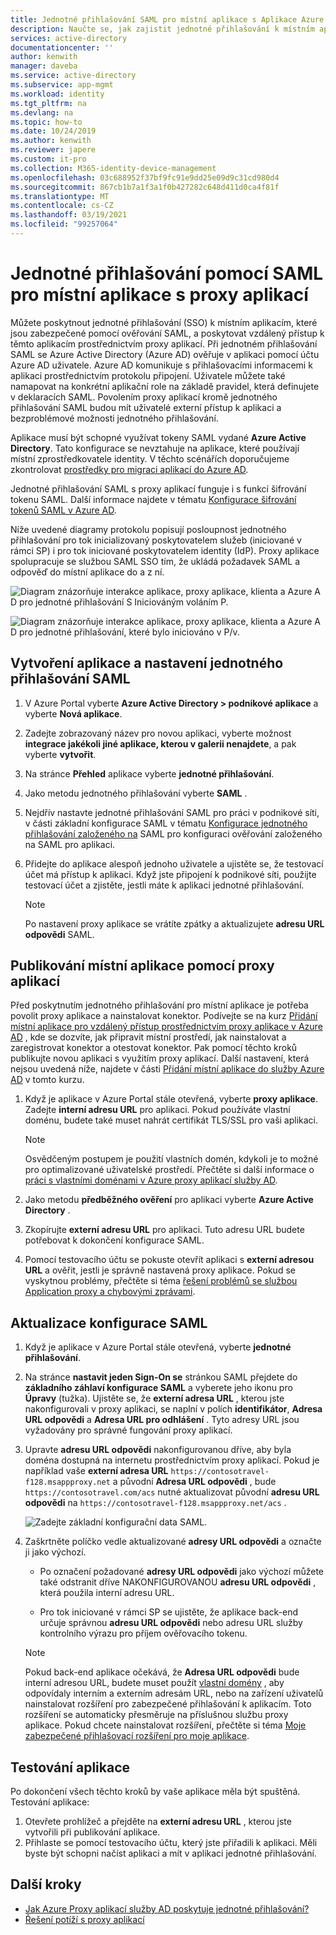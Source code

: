```yaml
---
title: Jednotné přihlašování SAML pro místní aplikace s Aplikace Azure AD proxy
description: Naučte se, jak zajistit jednotné přihlašování k místním aplikacím, které jsou zabezpečené pomocí ověřování SAML. Poskytněte vzdálený přístup k místním aplikacím pomocí proxy aplikací.
services: active-directory
documentationcenter: ''
author: kenwith
manager: daveba
ms.service: active-directory
ms.subservice: app-mgmt
ms.workload: identity
ms.tgt_pltfrm: na
ms.devlang: na
ms.topic: how-to
ms.date: 10/24/2019
ms.author: kenwith
ms.reviewer: japere
ms.custom: it-pro
ms.collection: M365-identity-device-management
ms.openlocfilehash: 03c688952f37bf9fc91e9dd25e09d9c31cd980d4
ms.sourcegitcommit: 867cb1b7a1f3a1f0b427282c648d411d0ca4f81f
ms.translationtype: MT
ms.contentlocale: cs-CZ
ms.lasthandoff: 03/19/2021
ms.locfileid: "99257064"
---
```

# <a name="saml-single-sign-on-for-on-premises-applications-with-application-proxy"></a>Jednotné přihlašování pomocí SAML pro místní aplikace s proxy aplikací

Můžete poskytnout jednotné přihlašování (SSO) k místním aplikacím, které jsou zabezpečené pomocí ověřování SAML, a poskytovat vzdálený přístup k těmto aplikacím prostřednictvím proxy aplikací. Při jednotném přihlašování SAML se Azure Active Directory (Azure AD) ověřuje v aplikaci pomocí účtu Azure AD uživatele. Azure AD komunikuje s přihlašovacími informacemi k aplikaci prostřednictvím protokolu připojení. Uživatele můžete také namapovat na konkrétní aplikační role na základě pravidel, která definujete v deklaracích SAML. Povolením proxy aplikací kromě jednotného přihlašování SAML budou mít uživatelé externí přístup k aplikaci a bezproblémové možnosti jednotného přihlašování.

Aplikace musí být schopné využívat tokeny SAML vydané **Azure Active Directory**. Tato konfigurace se nevztahuje na aplikace, které používají místní zprostředkovatele identity. V těchto scénářích doporučujeme zkontrolovat [prostředky pro migraci aplikací do Azure AD](migration-resources.md).

Jednotné přihlašování SAML s proxy aplikací funguje i s funkcí šifrování tokenu SAML. Další informace najdete v tématu [Konfigurace šifrování tokenů SAML v Azure AD](howto-saml-token-encryption.md).

Níže uvedené diagramy protokolu popisují posloupnost jednotného přihlašování pro tok inicializovaný poskytovatelem služeb (iniciované v rámci SP) i pro tok iniciované poskytovatelem identity (IdP). Proxy aplikace spolupracuje se službou SAML SSO tím, že ukládá požadavek SAML a odpověď do místní aplikace do a z ní.

  ![Diagram znázorňuje interakce aplikace, proxy aplikace, klienta a Azure A D pro jednotné přihlašování S Iniciováným voláním P.](./media/application-proxy-configure-single-sign-on-on-premises-apps/saml-sp-initiated-flow.png)

  ![Diagram znázorňuje interakce aplikace, proxy aplikace, klienta a Azure A D pro jednotné přihlašování, které bylo iniciováno v P/v.](./media/application-proxy-configure-single-sign-on-on-premises-apps/saml-idp-initiated-flow.png)

## <a name="create-an-application-and-set-up-saml-sso"></a>Vytvoření aplikace a nastavení jednotného přihlašování SAML

1. V Azure Portal vyberte **Azure Active Directory > podnikové aplikace** a vyberte **Nová aplikace**.

2. Zadejte zobrazovaný název pro novou aplikaci, vyberte možnost **integrace jakékoli jiné aplikace, kterou v galerii nenajdete**, a pak vyberte **vytvořit**.

3. Na stránce **Přehled** aplikace vyberte **jednotné přihlašování**.

4. Jako metodu jednotného přihlašování vyberte **SAML** .

5. Nejdřív nastavte jednotné přihlašování SAML pro práci v podnikové síti, v části základní konfigurace SAML v tématu [Konfigurace jednotného přihlašování založeného na](configure-saml-single-sign-on.md) SAML pro konfiguraci ověřování založeného na SAML pro aplikaci.

6. Přidejte do aplikace alespoň jednoho uživatele a ujistěte se, že testovací účet má přístup k aplikaci. Když jste připojení k podnikové síti, použijte testovací účet a zjistěte, jestli máte k aplikaci jednotné přihlašování. 

   > [!NOTE]
   > Po nastavení proxy aplikace se vrátíte zpátky a aktualizujete **adresu URL odpovědi** SAML.

## <a name="publish-the-on-premises-application-with-application-proxy"></a>Publikování místní aplikace pomocí proxy aplikací

Před poskytnutím jednotného přihlašování pro místní aplikace je potřeba povolit proxy aplikace a nainstalovat konektor. Podívejte se na kurz [Přidání místní aplikace pro vzdálený přístup prostřednictvím proxy aplikace v Azure AD](application-proxy-add-on-premises-application.md) , kde se dozvíte, jak připravit místní prostředí, jak nainstalovat a zaregistrovat konektor a otestovat konektor. Pak pomocí těchto kroků publikujte novou aplikaci s využitím proxy aplikací. Další nastavení, která nejsou uvedená níže, najdete v části [Přidání místní aplikace do služby Azure AD](application-proxy-add-on-premises-application.md#add-an-on-premises-app-to-azure-ad) v tomto kurzu.

1. Když je aplikace v Azure Portal stále otevřená, vyberte **proxy aplikace**. Zadejte **interní adresu URL** pro aplikaci. Pokud používáte vlastní doménu, budete také muset nahrát certifikát TLS/SSL pro vaši aplikaci. 
   > [!NOTE]
   > Osvědčeným postupem je použití vlastních domén, kdykoli je to možné pro optimalizované uživatelské prostředí. Přečtěte si další informace o [práci s vlastními doménami v Azure proxy aplikací služby AD](application-proxy-configure-custom-domain.md).

2. Jako metodu **předběžného ověření** pro aplikaci vyberte **Azure Active Directory** .

3. Zkopírujte **externí adresu URL** pro aplikaci. Tuto adresu URL budete potřebovat k dokončení konfigurace SAML.

4. Pomocí testovacího účtu se pokuste otevřít aplikaci s **externí adresou URL** a ověřit, jestli je správně nastavená proxy aplikace. Pokud se vyskytnou problémy, přečtěte si téma [řešení problémů se službou Application proxy a chybovými zprávami](application-proxy-troubleshoot.md).

## <a name="update-the-saml-configuration"></a>Aktualizace konfigurace SAML

1. Když je aplikace v Azure Portal stále otevřená, vyberte **jednotné přihlašování**. 

2. Na stránce **nastavit jeden Sign-On se** stránkou SAML přejdete do **základního záhlaví konfigurace SAML** a vyberete jeho ikonu pro **Úpravy** (tužka). Ujistěte se, že **externí adresa URL** , kterou jste nakonfigurovali v proxy aplikaci, se naplní v polích **identifikátor**, **Adresa URL odpovědi** a **Adresa URL pro odhlášení** . Tyto adresy URL jsou vyžadovány pro správné fungování proxy aplikací. 

3. Upravte **adresu URL odpovědi** nakonfigurovanou dříve, aby byla doména dostupná na internetu prostřednictvím proxy aplikací. Pokud je například vaše **externí adresa URL** `https://contosotravel-f128.msappproxy.net` a původní **Adresa URL odpovědi** , bude `https://contosotravel.com/acs` nutné aktualizovat původní **adresu URL odpovědi** na `https://contosotravel-f128.msappproxy.net/acs` .

    ![Zadejte základní konfigurační data SAML.](./media/application-proxy-configure-single-sign-on-on-premises-apps/basic-saml-configuration.png)


4. Zaškrtněte políčko vedle aktualizované **adresy URL odpovědi** a označte ji jako výchozí.

   * Po označení požadované **adresy URL odpovědi** jako výchozí můžete také odstranit dříve NAKONFIGUROVANOU **adresu URL odpovědi** , která použila interní adresu URL.

   * Pro tok iniciované v rámci SP se ujistěte, že aplikace back-end určuje správnou **adresu URL odpovědi** nebo adresu URL služby kontrolního výrazu pro příjem ověřovacího tokenu.

    > [!NOTE]
    > Pokud back-end aplikace očekává, že **Adresa URL odpovědi** bude interní adresou URL, budete muset použít [vlastní domény](application-proxy-configure-custom-domain.md) , aby odpovídaly interním a externím adresám URL, nebo na zařízení uživatelů nainstalovat rozšíření pro zabezpečené přihlašování k aplikacím. Toto rozšíření se automaticky přesměruje na příslušnou službu proxy aplikace. Pokud chcete nainstalovat rozšíření, přečtěte si téma [Moje zabezpečené přihlašovací rozšíření pro moje aplikace](../user-help/my-apps-portal-end-user-access.md#download-and-install-the-my-apps-secure-sign-in-extension).
    
## <a name="test-your-app"></a>Testování aplikace

Po dokončení všech těchto kroků by vaše aplikace měla být spuštěná. Testování aplikace:

1. Otevřete prohlížeč a přejděte na **externí adresu URL** , kterou jste vytvořili při publikování aplikace. 
1. Přihlaste se pomocí testovacího účtu, který jste přiřadili k aplikaci. Měli byste být schopni načíst aplikaci a mít v aplikaci jednotné přihlašování.

## <a name="next-steps"></a>Další kroky

- [Jak Azure Proxy aplikací služby AD poskytuje jednotné přihlašování?](./what-is-single-sign-on.md)
- [Řešení potíží s proxy aplikací](application-proxy-troubleshoot.md)